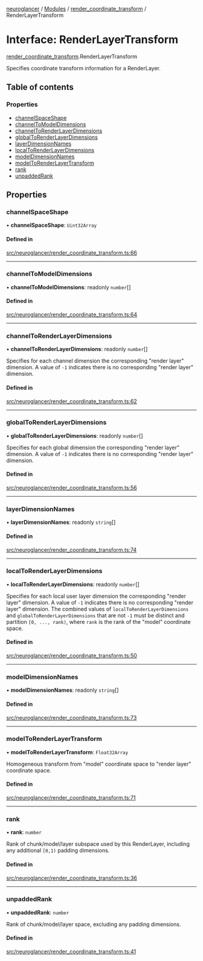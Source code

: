 [neuroglancer](../README.md) / [Modules](../modules.md) / [render\_coordinate\_transform](../modules/render_coordinate_transform.md) / RenderLayerTransform

# Interface: RenderLayerTransform

[render_coordinate_transform](../modules/render_coordinate_transform.md).RenderLayerTransform

Specifies coordinate transform information for a RenderLayer.

## Table of contents

### Properties

- [channelSpaceShape](render_coordinate_transform.RenderLayerTransform.md#channelspaceshape)
- [channelToModelDimensions](render_coordinate_transform.RenderLayerTransform.md#channeltomodeldimensions)
- [channelToRenderLayerDimensions](render_coordinate_transform.RenderLayerTransform.md#channeltorenderlayerdimensions)
- [globalToRenderLayerDimensions](render_coordinate_transform.RenderLayerTransform.md#globaltorenderlayerdimensions)
- [layerDimensionNames](render_coordinate_transform.RenderLayerTransform.md#layerdimensionnames)
- [localToRenderLayerDimensions](render_coordinate_transform.RenderLayerTransform.md#localtorenderlayerdimensions)
- [modelDimensionNames](render_coordinate_transform.RenderLayerTransform.md#modeldimensionnames)
- [modelToRenderLayerTransform](render_coordinate_transform.RenderLayerTransform.md#modeltorenderlayertransform)
- [rank](render_coordinate_transform.RenderLayerTransform.md#rank)
- [unpaddedRank](render_coordinate_transform.RenderLayerTransform.md#unpaddedrank)

## Properties

### channelSpaceShape

• **channelSpaceShape**: `Uint32Array`

#### Defined in

[src/neuroglancer/render_coordinate_transform.ts:66](https://github.com/ActiveBrainAtlas2/neuroglancer/blob/b9eb98e6/src/neuroglancer/render_coordinate_transform.ts#L66)

___

### channelToModelDimensions

• **channelToModelDimensions**: readonly `number`[]

#### Defined in

[src/neuroglancer/render_coordinate_transform.ts:64](https://github.com/ActiveBrainAtlas2/neuroglancer/blob/b9eb98e6/src/neuroglancer/render_coordinate_transform.ts#L64)

___

### channelToRenderLayerDimensions

• **channelToRenderLayerDimensions**: readonly `number`[]

Specifies for each channel dimension the corresponding "render layer" dimension.  A value of
`-1` indicates there is no corresponding "render layer" dimension.

#### Defined in

[src/neuroglancer/render_coordinate_transform.ts:62](https://github.com/ActiveBrainAtlas2/neuroglancer/blob/b9eb98e6/src/neuroglancer/render_coordinate_transform.ts#L62)

___

### globalToRenderLayerDimensions

• **globalToRenderLayerDimensions**: readonly `number`[]

Specifies for each global dimension the corresponding "render layer" dimension.  A value of
`-1` indicates there is no corresponding "render layer" dimension.

#### Defined in

[src/neuroglancer/render_coordinate_transform.ts:56](https://github.com/ActiveBrainAtlas2/neuroglancer/blob/b9eb98e6/src/neuroglancer/render_coordinate_transform.ts#L56)

___

### layerDimensionNames

• **layerDimensionNames**: readonly `string`[]

#### Defined in

[src/neuroglancer/render_coordinate_transform.ts:74](https://github.com/ActiveBrainAtlas2/neuroglancer/blob/b9eb98e6/src/neuroglancer/render_coordinate_transform.ts#L74)

___

### localToRenderLayerDimensions

• **localToRenderLayerDimensions**: readonly `number`[]

Specifies for each local user layer dimension the corresponding "render layer" dimension.  A
value of `-1` indicates there is no corresponding "render layer" dimension.  The combined
values of `localToRenderLayerDimensions` and `globalToRenderLayerDimensions` that are not `-1`
must be distinct and partition `[0, ..., rank)`, where `rank` is the rank of the "model"
coordinate space.

#### Defined in

[src/neuroglancer/render_coordinate_transform.ts:50](https://github.com/ActiveBrainAtlas2/neuroglancer/blob/b9eb98e6/src/neuroglancer/render_coordinate_transform.ts#L50)

___

### modelDimensionNames

• **modelDimensionNames**: readonly `string`[]

#### Defined in

[src/neuroglancer/render_coordinate_transform.ts:73](https://github.com/ActiveBrainAtlas2/neuroglancer/blob/b9eb98e6/src/neuroglancer/render_coordinate_transform.ts#L73)

___

### modelToRenderLayerTransform

• **modelToRenderLayerTransform**: `Float32Array`

Homogeneous transform from "model" coordinate space to "render layer" coordinate space.

#### Defined in

[src/neuroglancer/render_coordinate_transform.ts:71](https://github.com/ActiveBrainAtlas2/neuroglancer/blob/b9eb98e6/src/neuroglancer/render_coordinate_transform.ts#L71)

___

### rank

• **rank**: `number`

Rank of chunk/model/layer subspace used by this RenderLayer, including any additional `[0,1)`
padding dimensions.

#### Defined in

[src/neuroglancer/render_coordinate_transform.ts:36](https://github.com/ActiveBrainAtlas2/neuroglancer/blob/b9eb98e6/src/neuroglancer/render_coordinate_transform.ts#L36)

___

### unpaddedRank

• **unpaddedRank**: `number`

Rank of chunk/model/layer space, excluding any padding dimensions.

#### Defined in

[src/neuroglancer/render_coordinate_transform.ts:41](https://github.com/ActiveBrainAtlas2/neuroglancer/blob/b9eb98e6/src/neuroglancer/render_coordinate_transform.ts#L41)
